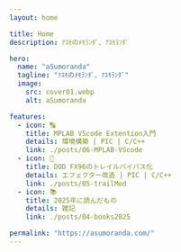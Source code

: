 ```yaml
---
layout: home

title: Home
description: ｱｽﾓのﾒﾓﾗﾝﾀﾞ、ｱｽﾓﾗﾝﾀﾞ

hero:
  name: "aSumoranda"
  tagline: "ｱｽﾓのﾒﾓﾗﾝﾀﾞ、ｱｽﾓﾗﾝﾀﾞ"
  image:
    src: cover01.webp
    alt: aSumoranda

features:
  - icon: 🔠
    title: MPLAB VScode Extention入門
    details: 環境構築 | PIC | C/C++
    link: ./posts/06-MPLAB-VScode
  - icon: 🔨
    title: DOD FX96のトレイルバイパス化
    details: エフェクター改造 | PIC | C/C++
    link: ./posts/05-trailMod
  - icon: 📚
    title: 2025年に読んだもの
    details: 雑記
    link: ./posts/04-books2025

permalink: "https://asumoranda.com/"
---
```

